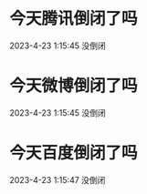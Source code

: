 # 今天腾讯倒闭了吗

2023-4-23 1:15:45 没倒闭

# 今天微博倒闭了吗

2023-4-23 1:15:45 没倒闭

# 今天百度倒闭了吗

2023-4-23 1:15:47 没倒闭

